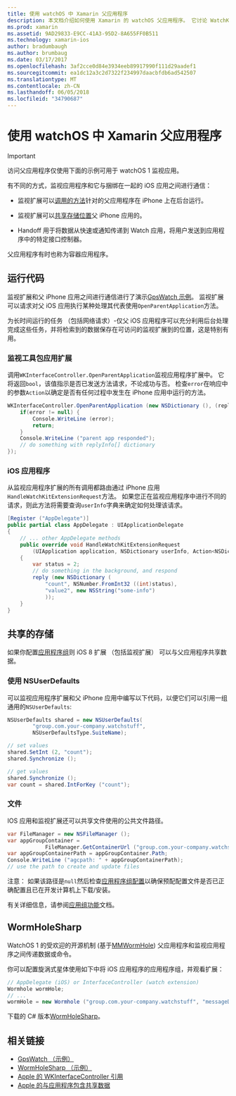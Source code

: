 ```yaml
---
title: 使用 watchOS 中 Xamarin 父应用程序
description: 本文档介绍如何使用 Xamarin 的 watchOS 父应用程序。 它讨论 WatchKit 应用扩展、 iOS 应用、 共享的存储，以及的详细信息。
ms.prod: xamarin
ms.assetid: 9AD29833-E9CC-41A3-95D2-8A655FF0B511
ms.technology: xamarin-ios
author: bradumbaugh
ms.author: brumbaug
ms.date: 03/17/2017
ms.openlocfilehash: 3af2cce0d84e3934eeb89917990f111d29aadef1
ms.sourcegitcommit: ea1dc12a3c2d7322f234997daacbfdb6ad542507
ms.translationtype: MT
ms.contentlocale: zh-CN
ms.lasthandoff: 06/05/2018
ms.locfileid: "34790687"
---
```

# <a name="working-with-the-watchos-parent-application-in-xamarin"></a>使用 watchOS 中 Xamarin 父应用程序

> [!IMPORTANT]
> 访问父应用程序仅使用下面的示例可用于 watchOS 1 监视应用。


有不同的方式，监视应用程序和它与捆绑在一起的 iOS 应用之间进行通信：

- 监视扩展可以[调用的方法](#code)针对的父应用程序在 iPhone 上在后台运行。

- 监视扩展可以[共享存储位置](#storage)父 iPhone 应用的。

- Handoff 用于将数据从快速或通知传递到 Watch 应用，将用户发送到应用程序中的特定接口控制器。

父应用程序有时也称为容器应用程序。


<a name="code" />

## <a name="run-code"></a>运行代码

监视扩展和父 iPhone 应用之间进行通信进行了演示[GpsWatch 示例](https://developer.xamarin.com/samples/GpsWatch)。
监视扩展可以请求对父 iOS 应用执行某种处理其代表使用`OpenParentApplication`方法。

为长时间运行的任务 （包括网络请求）-仅父 iOS 应用程序可以充分利用后台处理完成这些任务，并将检索到的数据保存在可访问的监视扩展到的位置，这是特别有用。



### <a name="watch-kit-app-extension"></a>监视工具包应用扩展

调用`WKInterfaceController.OpenParentApplication`监视应用程序扩展中。 它将返回`bool`，该值指示是否已发送方法请求，不论成功与否。 检查`error`在响应中的参数`Action`以确定是否有任何过程中发生在 iPhone 应用中运行的方法。

```csharp
WKInterfaceController.OpenParentApplication (new NSDictionary (), (replyInfo, error) => {
    if(error != null) {
        Console.WriteLine (error);
        return;
    }
    Console.WriteLine ("parent app responded");
    // do something with replyInfo[] dictionary
});
```


### <a name="ios-app"></a>iOS 应用程序

从监视应用程序扩展的所有调用都路由通过 iPhone 应用`HandleWatchKitExtensionRequest`方法。
如果您正在监视应用程序中进行不同的请求，则此方法将需要查询`userInfo`字典来确定如何处理该请求。


```csharp
[Register ("AppDelegate")]
public partial class AppDelegate : UIApplicationDelegate
{
    // ... other AppDelegate methods
    public override void HandleWatchKitExtensionRequest
        (UIApplication application, NSDictionary userInfo, Action<NSDictionary> reply)
    {
        var status = 2;
        // do something in the background, and respond
        reply (new NSDictionary (
            "count", NSNumber.FromInt32 ((int)status),
            "value2", new NSString("some-info")
            ));
    }
}
```


<a name="storage" />

## <a name="shared-storage"></a>共享的存储

如果你配置[应用程序组](~/ios/watchos/app-fundamentals/app-groups.md)则 iOS 8 扩展 （包括监视扩展） 可以与父应用程序共享数据。

<a name="nsuserdefaults" />

### <a name="nsuserdefaults"></a>使用 NSUserDefaults

可以监视应用程序扩展和父 iPhone 应用中编写以下代码，以便它们可以引用一组通用的`NSUserDefaults`:

```csharp
NSUserDefaults shared = new NSUserDefaults(
        "group.com.your-company.watchstuff",
        NSUserDefaultsType.SuiteName);

// set values
shared.SetInt (2, "count");
shared.Synchronize ();

// get values
shared.Synchronize ();
var count = shared.IntForKey ("count");
```

<a name="files" />

### <a name="files"></a>文件

IOS 应用和监视扩展还可以共享文件使用的公共文件路径。

```csharp
var FileManager = new NSFileManager ();
var appGroupContainer =
            FileManager.GetContainerUrl ("group.com.your-company.watchstuff");
var appGroupContainerPath = appGroupContainer.Path;
Console.WriteLine ("agcpath: " + appGroupContainerPath);
// use the path to create and update files
```

注意： 如果该路径是`null`然后检查[应用程序组配置](~/ios/watchos/app-fundamentals/app-groups.md)以确保预配配置文件是否已正确配置且已在开发计算机上下载/安装。

有关详细信息，请参阅[应用组功能](~/ios/deploy-test/provisioning/capabilities/app-groups-capabilities.md)文档。

## <a name="wormholesharp"></a>WormHoleSharp

WatchOS 1 的受欢迎的开源机制 (基于[MMWormHole](https://github.com/mutualmobile/MMWormhole)) 父应用程序和监视应用程序之间传递数据或命令。

你可以配置旋涡式星体使用如下中将 iOS 应用程序的应用程序组，并观看扩展：

```csharp
// AppDelegate (iOS) or InterfaceController (watch extension)
Wormhole wormHole;
// ...
wormHole = new Wormhole ("group.com.your-company.watchstuff", "messageDir");
```

下载的 C# 版本[WormHoleSharp](https://github.com/Clancey/WormHoleSharp)。



## <a name="related-links"></a>相关链接

- [GpsWatch （示例）](https://developer.xamarin.com/samples/monotouch/WatchKit/WatchKitCatalog/)
- [WormHoleSharp （示例）](https://github.com/Clancey/WormHoleSharp)
- [Apple 的 WKInterfaceController 引用](https://developer.apple.com/library/prerelease/ios/documentation/WatchKit/Reference/WKInterfaceController_class/index.html#//apple_ref/occ/clm/WKInterfaceController/openParentApplication:reply:)
- [Apple 的与应用程序包含共享数据](https://developer.apple.com/library/ios/documentation/General/Conceptual/ExtensibilityPG/ExtensionScenarios.html)
